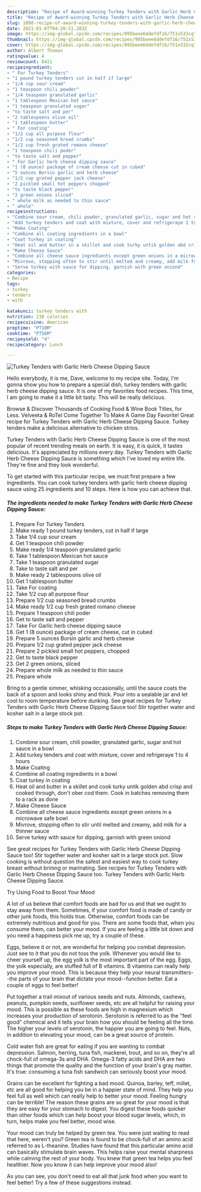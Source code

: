 ```yaml
---
description: "Recipe of Award-winning Turkey Tenders with Garlic Herb Cheese Dipping Sauce"
title: "Recipe of Award-winning Turkey Tenders with Garlic Herb Cheese Dipping Sauce"
slug: 1098-recipe-of-award-winning-turkey-tenders-with-garlic-herb-cheese-dipping-sauce
date: 2021-01-07T04:20:51.283Z
image: https://img-global.cpcdn.com/recipes/995beee6ddefdf16/751x532cq70/turkey-tenders-with-garlic-herb-cheese-dipping-sauce-recipe-main-photo.jpg
thumbnail: https://img-global.cpcdn.com/recipes/995beee6ddefdf16/751x532cq70/turkey-tenders-with-garlic-herb-cheese-dipping-sauce-recipe-main-photo.jpg
cover: https://img-global.cpcdn.com/recipes/995beee6ddefdf16/751x532cq70/turkey-tenders-with-garlic-herb-cheese-dipping-sauce-recipe-main-photo.jpg
author: Albert Thomas
ratingvalue: 4
reviewcount: 8421
recipeingredient:
- " For Turkey Tenders"
- "1 pound turkey tenders cut in half if large"
- "1/4 cup sour cream"
- "1 teaspoon chili powder"
- "1/4 teaspoon granulated garlic"
- "1 tablespoon Mexican hot sauce"
- "1 teaspoon granulated sugar"
- "to taste salt and per"
- "2 tablespoons olive oil"
- "1 tablespoon butter"
- " For coating"
- "1/2 cup all purpose flour"
- "1/2 cup seasoned bread crumbs"
- "1/2 cup fresh grated romano cheese"
- "1 teaspoon chili poder"
- "to taste salt and pepper"
- " For Garlic herb cheese dipping sauce"
- "1 (8 ounce) package of cream cheese cut in cubed"
- "5 ounces Borsin garlic and herb cheese"
- "1/2 cup grated pepper jack cheese"
- "2 pickled small hot peppers chopped"
- "to taste black pepper"
- "2 green onions sliced"
- " whole milk as needed to thin sauce"
- " whole"
recipeinstructions:
- "Combine sour cream, chili powder, granulated garlic, sugar and hot sauce in a bowl"
- "Add turkey tenders and coat with mixture, cover and refrigeraye 1 to 4 hours"
- "Make Coating"
- "Combine all coating ingredients in a bowl"
- "Coat turkey in coating"
- "Heat oil and butter in a skillet and cook turky untik golden abd crisp and cooked through, don&#39;t ober cod them. Cook in batches removing them to a rack as done"
- "Make Cheese Sauce"
- "Combine all cheese sauce ingredients except green onions in a microwave safe bowl"
- "Mivrove, stopping often to stir until melted and creamy, add milk for a thinner sauce"
- "Serve turkey with sauce for dipping, garnish with green oniond"
categories:
- Recipe
tags:
- turkey
- tenders
- with

katakunci: turkey tenders with 
nutrition: 238 calories
recipecuisine: American
preptime: "PT10M"
cooktime: "PT56M"
recipeyield: "4"
recipecategory: Lunch

---
```



![Turkey Tenders with Garlic Herb Cheese Dipping Sauce](https://img-global.cpcdn.com/recipes/995beee6ddefdf16/751x532cq70/turkey-tenders-with-garlic-herb-cheese-dipping-sauce-recipe-main-photo.jpg)

Hello everybody, it is me, Dave, welcome to my recipe site. Today, I'm gonna show you how to prepare a special dish, turkey tenders with garlic herb cheese dipping sauce. It is one of my favorites food recipes. This time, I am going to make it a little bit tasty. This will be really delicious.

Browse &amp; Discover Thousands of Cooking Food &amp; Wine Book Titles, for Less. Velveeta &amp; RoTel Come Together To Make A Game Day Favorite! Great recipe for Turkey Tenders with Garlic Herb Cheese Dipping Sauce. Turkey tenders make a delicious alternative to chicken strios.

Turkey Tenders with Garlic Herb Cheese Dipping Sauce is one of the most popular of recent trending meals on earth. It is easy, it is quick, it tastes delicious. It's appreciated by millions every day. Turkey Tenders with Garlic Herb Cheese Dipping Sauce is something which I've loved my entire life. They're fine and they look wonderful.


To get started with this particular recipe, we must first prepare a few ingredients. You can cook turkey tenders with garlic herb cheese dipping sauce using 25 ingredients and 10 steps. Here is how you can achieve that.

<!--inarticleads1-->

##### The ingredients needed to make Turkey Tenders with Garlic Herb Cheese Dipping Sauce:

1. Prepare  For Turkey Tenders
1. Make ready 1 pound turkey tenders, cut in half if large
1. Take 1/4 cup sour cream
1. Get 1 teaspoon chili powder
1. Make ready 1/4 teaspoon granulated garlic
1. Take 1 tablespoon Mexican hot sauce
1. Take 1 teaspoon granulated sugar
1. Take to taste salt and per
1. Make ready 2 tablespoons olive oil
1. Get 1 tablespoon butter
1. Take  For coating
1. Take 1/2 cup all purpose flour
1. Prepare 1/2 cup seasoned bread crumbs
1. Make ready 1/2 cup fresh grated romano cheese
1. Prepare 1 teaspoon chili poder
1. Get to taste salt and pepper
1. Take  For Garlic herb cheese dipping sauce
1. Get 1 (8 ounce) package of cream cheese, cut in cubed
1. Prepare 5 ounces Borsin garlic and herb cheese
1. Prepare 1/2 cup grated pepper jack cheese
1. Prepare 2 pickled small hot peppers, chopped
1. Get to taste black pepper
1. Get 2 green onions, sliced
1. Prepare  whole milk as needed to thin sauce
1. Prepare  whole


Bring to a gentle simmer, whisking occasionally, until the sauce coats the back of a spoon and looks shiny and thick. Pour into a sealable jar and let cool to room temperature before dunking. See great recipes for Turkey Tenders with Garlic Herb Cheese Dipping Sauce too! Stir together water and kosher salt in a large stock pot. 

<!--inarticleads2-->

##### Steps to make Turkey Tenders with Garlic Herb Cheese Dipping Sauce:

1. Combine sour cream, chili powder, granulated garlic, sugar and hot sauce in a bowl
1. Add turkey tenders and coat with mixture, cover and refrigeraye 1 to 4 hours
1. Make Coating
1. Combine all coating ingredients in a bowl
1. Coat turkey in coating
1. Heat oil and butter in a skillet and cook turky untik golden abd crisp and cooked through, don&#39;t ober cod them. Cook in batches removing them to a rack as done
1. Make Cheese Sauce
1. Combine all cheese sauce ingredients except green onions in a microwave safe bowl
1. Mivrove, stopping often to stir until melted and creamy, add milk for a thinner sauce
1. Serve turkey with sauce for dipping, garnish with green oniond


See great recipes for Turkey Tenders with Garlic Herb Cheese Dipping Sauce too! Stir together water and kosher salt in a large stock pot. Slow cooking is without question the safest and easiest way to cook turkey breast without brining or marinating. See recipes for Turkey Tenders with Garlic Herb Cheese Dipping Sauce too. Turkey Tenders with Garlic Herb Cheese Dipping Sauce. 

Try Using Food to Boost Your Mood


A lot of us believe that comfort foods are bad for us and that we ought to stay away from them. Sometimes, if your comfort food is made of candy or other junk foods, this holds true. Otherwise, comfort foods can be extremely nutritious and good for you. There are some foods that, when you consume them, can better your mood. If you are feeling a little bit down and you need a happiness pick me up, try a couple of these.

Eggs, believe it or not, are wonderful for helping you combat depression. Just see to it that you do not toss the yolk. Whenever you would like to cheer yourself up, the egg yolk is the most important part of the egg. Eggs, the yolk especially, are stuffed full of B vitamins. B vitamins can really help you improve your mood. This is because they help your neural transmitters--the parts of your brain that dictate your mood--function better. Eat a couple of eggs to feel better!

Put together a trail mixout of various seeds and nuts. Almonds, cashews, peanuts, pumpkin seeds, sunflower seeds, etc are all helpful for raising your mood. This is possible as these foods are high in magnesium which increases your production of serotonin. Serotonin is referred to as the "feel good" chemical and it tells your brain how you should be feeling all the time. The higher your levels of serotonin, the happier you are going to feel. Nuts, in addition to elevating your mood, can be a great source of protein.

Cold water fish are great for eating if you are wanting to combat depression. Salmon, herring, tuna fish, mackerel, trout, and so on, they're all chock-full of omega-3s and DHA. Omega-3 fatty acids and DHA are two things that promote the quality and the function of your brain's gray matter. It's true: consuming a tuna fish sandwich can seriously boost your mood. 

Grains can be excellent for fighting a bad mood. Quinoa, barley, teff, millet, etc are all good for helping you be in a happier state of mind. They help you feel full as well which can really help to better your mood. Feeling hungry can be terrible! The reason these grains are so great for your mood is that they are easy for your stomach to digest. You digest these foods quicker than other foods which can help boost your blood sugar levels, which, in turn, helps make you feel better, mood wise.

Your mood can truly be helped by green tea. You were just waiting to read that here, weren't you? Green tea is found to be chock-full of an amino acid referred to as L-theanine. Studies have found that this particular amino acid can basically stimulate brain waves. This helps raise your mental sharpness while calming the rest of your body. You knew that green tea helps you feel healthier. Now you know it can help improve your mood also!

As you can see, you don't need to eat all that junk food when you want to feel better! Try  a few  of  these  suggestions  instead.

